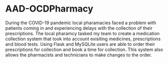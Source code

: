 # AAD-OCDPharmacy

During the COVID-19 pandemic local pharamacies faced a problem with patients coming in and experiencing delays with the collection of their prescriptions.
The local pharamcy tasked my team to create a medication collection system that took into account exisiting medicines, prescriptions and blood tests. 
Using Flask and MySQLite users are able to order their prescriptions for collection and book a time for collection. This system also allows the pharmacists
and technicians to make changes to the order. 

